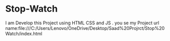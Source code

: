 # Stop-Watch
I am Develop this Project using HTML CSS and JS . you se my Project url name:file:///C:/Users/Lenovo/OneDrive/Desktop/Saad%20Projrct/Stop%20Watch/index.html
